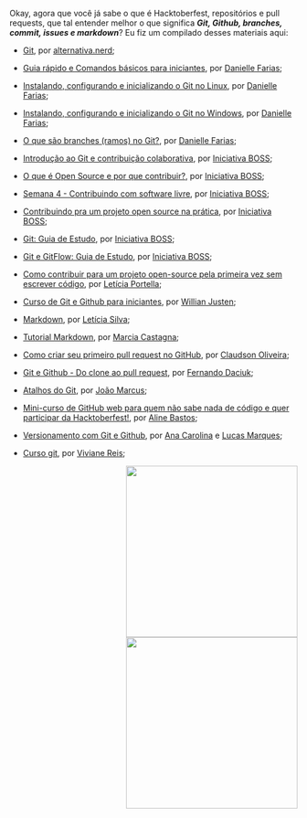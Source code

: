 Okay, agora que você já sabe o que é Hacktoberfest, repositórios e pull requests, que tal entender melhor o que significa _**Git, Github, branches, commit, issues e markdown**_? Eu fiz um compilado desses materiais aqui:  

- [Git](https://www.instagram.com/p/CBwWVNhjfIt/), por [alternativa.nerd](instagram.com/alternativa.nerd); 

- [Guia rápido e Comandos básicos para iniciantes](https://dev.to/womakerscode/git-e-github-guia-rapido-e-comandos-basicos-para-iniciantes-4ile), por [Danielle Farias](https://twitter.com/danielle8farias);  

- [Instalando, configurando e inicializando o Git no Linux](https://dev.to/womakerscode/instalando-configurando-e-inicializando-o-git-no-linux-2m96), por [Danielle Farias](https://twitter.com/danielle8farias);  

- [Instalando, configurando e inicializando o Git no Windows](https://dev.to/womakerscode/tutorial-instalando-configurando-e-inicializando-o-git-no-windows-57cj), por [Danielle Farias](https://twitter.com/danielle8farias);  

- [O que são branches (ramos) no Git?](https://dev.to/womakerscode/tutorial-git-o-que-sao-branches-ramos-no-git-57pn), por [Danielle Farias](https://twitter.com/danielle8farias);  

- [Introdução ao Git e contribuição colaborativa](https://www.youtube.com/watch?v=hBu6fYH07nQ&list=PLFFHHqnY3q2FReM-gw2o8qlManD709ko6), por [Iniciativa BOSS](https://twitter.com/opensourcesis);   

- [O que é Open Source e por que contribuir?](https://www.youtube.com/watch?v=jGHzJU1_RJ8&list=PLFFHHqnY3q2FReM-gw2o8qlManD709ko6&index=4), por [Iniciativa BOSS](https://twitter.com/opensourcesis);  

- [Semana 4 - Contribuindo com software livre](https://www.youtube.com/watch?v=S6FvNPuOkOU&list=PLFFHHqnY3q2FReM-gw2o8qlManD709ko6&index=2), por [Iniciativa BOSS](https://twitter.com/opensourcesis);  

- [Contribuindo pra um projeto open source na prática](https://www.youtube.com/watch?v=UdDaeMCC0Jw&t=5s), por [Iniciativa BOSS](https://twitter.com/opensourcesis);  

- [Git: Guia de Estudo](https://github.com/BOSS-BigOpenSourceSister/BigSister/blob/main/docs/conteudos/Git.md), por [Iniciativa BOSS](https://twitter.com/opensourcesis);  

- [Git e GitFlow: Guia de Estudo](https://github.com/BOSS-BigOpenSourceSister/BigSister/blob/main/docs/conteudos/Gitflow.md), por [Iniciativa BOSS](https://twitter.com/opensourcesis);  

- [Como contribuir para um projeto open-source pela primeira vez sem escrever código](https://leportella.com/pt-br/open-source-sem-codigo/), por [Letícia Portella](https://twitter.com/leleportella); 

- [Curso de Git e Github para iniciantes](https://www.udemy.com/course/git-e-github-para-iniciantes/), por [Willian Justen](https://twitter.com/Willian_justen);    

- [Markdown](https://github.com/leticiadasilva/notas-de-aula/blob/master/markdown/anota%C3%A7oes-markdown.md), por [Letícia Silva](https://twitter.com/dii_lua);  

- [Tutorial Markdown](https://github.com/marciafc/tutorial-markdown), por [Marcia Castagna](https://github.com/marciafc);  

- [Como criar seu primeiro pull request no GitHub](https://www.youtube.com/watch?v=Du04jBWrv4A&feature=youtu.be), por [Claudson Oliveira](https://twitter.com/filhodanuvem);  

- [Git e Github - Do clone ao pull request](https://blog.da2k.com.br/2015/02/04/git-e-github-do-clone-ao-pull-request/), por [Fernando Daciuk](https://twitter.com/fdaciuk);  

- [Atalhos do Git](https://dev.to/joaom123/atalhos-no-git-3gjl), por [João Marcus](https://github.com/Joaom123);  

- [Mini-curso de GitHub web para quem não sabe nada de código e quer participar da Hacktoberfest!](https://www.youtube.com/watch?v=dpmfHLEiBDk), por [Aline Bastos](https://twitter.com/AlineBastos);

- [Versionamento com Git e Github](https://versionamento-com-git-e-github.netlify.app/), por [Ana Carolina](https://twitter.com/anaclpss) e [Lucas Marques](https://twitter.com/marks_Lucass);  

- [Curso git](https://github.com/vivianreis/curso-git), por [Viviane Reis](https://github.com/vivianreis);  

<div>
    <p align="right">
    <img width="300px" align=center height="300px" src="https://github.com/leticiadasilva/Hacktoberfest/blob/master/images/Anterior.png"/> <img width="300px" align=center height="300px" src="https://github.com/leticiadasilva/Hacktoberfest/blob/master/images/Próximo.png"/> </p>
</div>